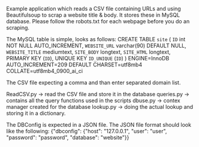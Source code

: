 Example application which reads a CSV file containing URLs and using Beautifulsoup to scrap a website title & body. It stores these in MySQL database. Please follow the robots.txt for each webpage before you do an scraping.

The MySQL table is simple, looks as follows:
CREATE TABLE `site` (
  `ID` int NOT NULL AUTO_INCREMENT,
  `WEBSITE_URL` varchar(90) DEFAULT NULL,
  `WEBSITE_TITLE` mediumtext,
  `SITE_BODY` longtext,
  `SITE_HTML` longtext,
  PRIMARY KEY (`ID`),
  UNIQUE KEY `ID_UNIQUE` (`ID`)
) ENGINE=InnoDB AUTO_INCREMENT=209 DEFAULT CHARSET=utf8mb4 COLLATE=utf8mb4_0900_ai_ci

The CSV file expecting a comma and than enter separated domain list.

ReadCSV.py -> read the CSV file and store it in the database
queries.py -> contains all the query functions used in the scripts
dbuse.py -> contex manager created for the database
lookup.py -> doing the actual lookup and storing it in a dictionary. 

The DBConfig is expected in a JSON file. The JSON file format should look like the following:
{"dbconfig":  {"host": "127.0.0.1",
            "user": "user",
            "password": "password",
            "database": "website"}}
